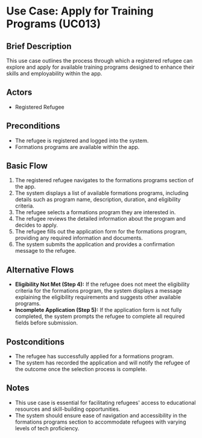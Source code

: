 
# Use Case: Apply for Training Programs (UC013)

## Brief Description
This use case outlines the process through which a registered refugee can explore and apply for available training programs designed to enhance their skills and employability within the app.

## Actors
- Registered Refugee

## Preconditions
- The refugee is registered and logged into the system.
- Formations programs are available within the app.

## Basic Flow
1. The registered refugee navigates to the formations programs section of the app.
2. The system displays a list of available formations programs, including details such as program name, description, duration, and eligibility criteria.
3. The refugee selects a formations program they are interested in.
4. The refugee reviews the detailed information about the program and decides to apply.
5. The refugee fills out the application form for the formations program, providing any required information and documents.
6. The system submits the application and provides a confirmation message to the refugee.

## Alternative Flows
- **Eligibility Not Met (Step 4):** If the refugee does not meet the eligibility criteria for the formations program, the system displays a message explaining the eligibility requirements and suggests other available programs.
- **Incomplete Application (Step 5):** If the application form is not fully completed, the system prompts the refugee to complete all required fields before submission.

## Postconditions
- The refugee has successfully applied for a formations program.
- The system has recorded the application and will notify the refugee of the outcome once the selection process is complete.

## Notes
- This use case is essential for facilitating refugees' access to educational resources and skill-building opportunities.
- The system should ensure ease of navigation and accessibility in the formations programs section to accommodate refugees with varying levels of tech proficiency.
